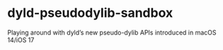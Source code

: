 # dyld-pseudodylib-sandbox
Playing around with dyld’s new pseudo-dylib APIs introduced in macOS 14/iOS 17
